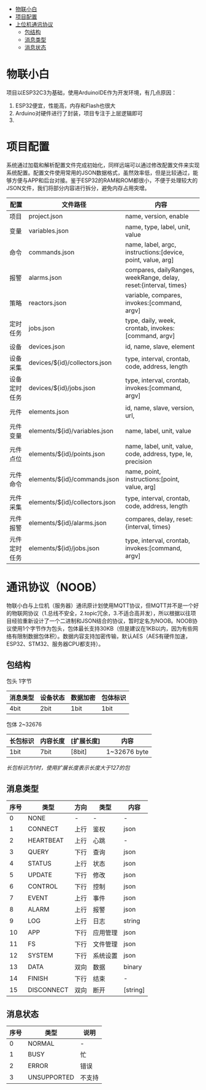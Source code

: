 - [物联小白](#%E7%89%A9%E8%81%94%E5%B0%8F%E7%99%BD)
- [项目配置](#%E9%A1%B9%E7%9B%AE%E9%85%8D%E7%BD%AE)
- [上位机通讯协议](#%E4%B8%8A%E4%BD%8D%E6%9C%BA%E9%80%9A%E8%AE%AF%E5%8D%8F%E8%AE%AE)
  * [包结构](#%E5%8C%85%E7%BB%93%E6%9E%84)
  * [消息类型](#%E6%B6%88%E6%81%AF%E7%B1%BB%E5%9E%8B)
  * [消息状态](#%E6%B6%88%E6%81%AF%E7%8A%B6%E6%80%81)



# 物联小白

项目以ESP32C3为基础，使用ArduinoIDE作为开发环境，有几点原因：
1. ESP32便宜，性能高，内存和Flash也很大
2. Arduino对硬件进行了封装，项目专注于上层逻辑即可
3. 



# 项目配置
系统通过加载和解析配置文件完成初始化，同样远端可以通过修改配置文件来实现系统配置。配置文件使用常用的JSON数据格式，虽然效率低，但是比较通过，能够方便与APP和后台对接。鉴于ESP32的RAM和ROM都很小，不便于处理较大的JSON文件，我们将部分内容进行拆分，避免内存占用突增。

| 配置 | 文件路径 | 内容 |
|----|----|----|
| 项目 | project.json | name, version, enable |
| 变量 | variables.json | name, type, label, unit, value |
| 命令 | commands.json | name, label, argc, instructions:[device, point, value, arg] |
| 报警 | alarms.json | compares, dailyRanges, weekRange, delay, reset:{interval, times} |
| 策略 | reactors.json | variable, compares, invokes:[command, argv] |
| 定时任务 | jobs.json | type, daily, week, crontab, invokes:[command, argv] | 
| 设备 | devices.json | id, name, slave, element |
| 设备采集 | devices/${id}/collectors.json | type, interval, crontab, code, address, length |
| 设备定时任务 | devices/${id}/jobs.json | type, interval, crontab, invokes:[command, argv] |
| 元件 | elements.json | id, name, slave, version, url,  |
| 元件变量 | elements/${id}/variables.json | name, label, unit, value |
| 元件点位 | elements/${id}/points.json | name, label, unit, value, code, address, type, le, precision |
| 元件命令 | elements/${id}/commands.json | name, point, instructions:[point, value, arg] |
| 元件采集 | elements/${id}/collectors.json | type, interval, crontab, code, address, length |
| 元件报警 | elements/${id}/alarms.json |  compares, delay, reset:{interval, times} |
| 元件定时任务 | elements/${id}/jobs.json | type, interval, crontab, invokes:[command, argv] |


# 通讯协议（NOOB）

物联小白与上位机（服务器）通讯原计划使用MQTT协议，但MQTT并不是一个好的物联网协议（1.总线不安全，2.topic冗余，3.不适合高并发），所以根据以往项目经验重新设计了一个二进制和JSON结合的协议，暂时定名为NOOB。NOOB协议使用1个字节作为包头，包体最长支持30KB（但是建议在1KB以内，因为有些网络有限制数据包体积）。数据内容支持加密传输，默认AES（AES有硬件加速，ESP32、STM32、服务器CPU都支持）。


## 包结构

包头 1字节

|消息类型|设备状态|数据加密|包体标识|
|----|----|----|----|
|4bit|2bit|1bit|1bit|

包体 2~32676

|长包标识|内容长度|[扩展长度]|内容|
|----|----|----|----|
|1bit|7bit|[8bit]|1~32676 byte|

*长包标识为1时，使用扩展长度表示长度大于127的包*


## 消息类型

| 序号 | 类型 | 方向 | 类型 | 内容 |
|----|----|----|----|----|
| 0 | NONE | - | - | - |
| 1 | CONNECT | 上行 | 鉴权 | json |
| 2 | HEARTBEAT | 上行 | 心跳 |-|
| 3 | QUERY | 下行 | 查询 |json|
| 4 | STATUS | 上行 | 状态 |json|
| 5 | UPDATE | 下行 | 修改 |json|
| 6 | CONTROL | 下行 | 控制 |json|
| 7 | EVENT | 上行 | 事件 |json|
| 8 | ALARM | 上行 | 报警 |json|
| 9 | LOG | 上行 | 日志 |string|
| 10 | APP | 下行 | 应用管理 |json|
| 11 | FS | 下行 | 文件管理 |json|
| 12 | SYSTEM | 下行 | 系统设置 |json|
| 13 | DATA | 双向 | 数据 |binary|
| 14 | FINISH | 下行 | 结束 | - |
| 15 | DISCONNECT | 双向 | 断开 |[string]|

## 消息状态

| 序号 | 类型 | 说明 |
|----|----|----|
| 0 | NORMAL | - |
| 1 | BUSY | 忙 |
| 2 | ERROR | 错误 |
| 3 | UNSUPPORTED | 不支持 |

